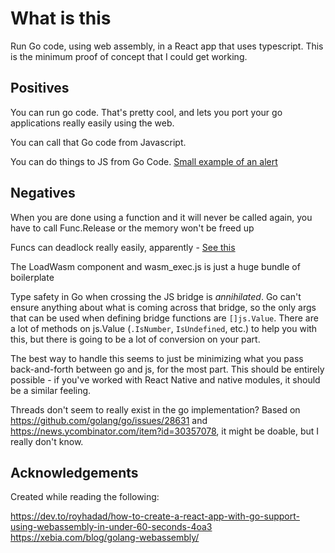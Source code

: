 # What is this

Run Go code, using web assembly, in a React app that uses typescript. This is the minimum proof of concept that I could get working.

## Positives

You can run go code. That's pretty cool, and lets you port your go applications really easily using the web.

You can call that Go code from Javascript.

You can do things to JS from Go Code. [Small example of an alert](https://stackoverflow.com/a/69974936/4982995)

## Negatives

When you are done using a function and it will never be called again, you have to call Func.Release or the memory won't be freed up

Funcs can deadlock really easily, apparently - [See this](https://pkg.go.dev/syscall/js#FuncOf)

The LoadWasm component and wasm_exec.js is just a huge bundle of boilerplate

Type safety in Go when crossing the JS bridge is _annihilated_. Go can't ensure anything about what is coming across that bridge, so the only args that can be used when defining bridge functions are `[]js.Value`. There are a lot of methods on js.Value (`.IsNumber`, `IsUndefined`, etc.) to help you with this, but there is going to be a lot of conversion on your part.

The best way to handle this seems to just be minimizing what you pass back-and-forth between go and js, for the most part. This should be entirely possible - if you've worked with React Native and native modules, it should be a similar feeling.

Threads don't seem to really exist in the go implementation? Based on https://github.com/golang/go/issues/28631 and https://news.ycombinator.com/item?id=30357078, it might be doable, but I really don't know.


## Acknowledgements

Created while reading the following:

https://dev.to/royhadad/how-to-create-a-react-app-with-go-support-using-webassembly-in-under-60-seconds-4oa3
https://xebia.com/blog/golang-webassembly/
